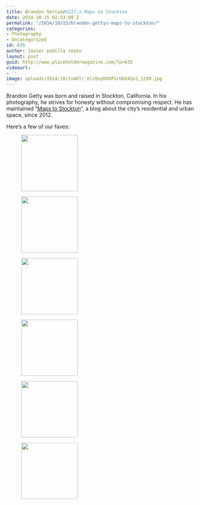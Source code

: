 ```yaml
---
title: Brandon Getty&#8217;s Maps to Stockton
date: 2014-10-15 02:53:09 Z
permalink: "/2014/10/15/brandon-gettys-maps-to-stockton/"
categories:
- Photography
- Uncategorized
id: 635
author: Javier padilla reyes
layout: post
guid: http://www.placeholdermagazine.com/?p=635
videourl:
- ''
image: uploads/2014/10/tumblr_mlz8oyDXXP1rbbb43o1_1280.jpg
---
```


<span class="il">Brandon</span> Getty was born and raised in Stockton, California. In his photography, he strives for honesty without compromising respect. He has maintained &#8220;[Maps to Stockton](http://mapstostockton.tumblr.com/)&#8220;, a blog about the city&#8217;s residential and urban space, since 2012.

<!--more-->

Here&#8217;s a few of our faves:

<div id='gallery-3' class='gallery galleryid-635 gallery-columns-1 gallery-size-thumbnail'>
  <figure class='gallery-item'>

  <div class='gallery-icon landscape'>
    <a href='http://localhost:8888/wordpress/2014/10/15/brandon-gettys-maps-to-stockton/tumblr_mr51h0q4hb1rbbb43o1_1280/'><img width="150" height="150" src="http://localhost:8888/wordpress/wp-content/uploads/2014/10/tumblr_mr51h0Q4hB1rbbb43o1_1280-150x150.jpg" class="attachment-thumbnail size-thumbnail" alt="" srcset="http://localhost:8888/wordpress/wp-content/uploads/2014/10/tumblr_mr51h0Q4hB1rbbb43o1_1280-150x150.jpg 150w, http://localhost:8888/wordpress/wp-content/uploads/2014/10/tumblr_mr51h0Q4hB1rbbb43o1_1280-100x100.jpg 100w" sizes="100vw" /></a>
  </div></figure><figure class='gallery-item'>

  <div class='gallery-icon landscape'>
    <a href='http://localhost:8888/wordpress/2014/10/15/brandon-gettys-maps-to-stockton/tumblr_mnqp1xqqx71qb8e2bo1_1280/'><img width="150" height="150" src="http://localhost:8888/wordpress/wp-content/uploads/2014/10/tumblr_mnqp1xqqX71qb8e2bo1_1280-150x150.jpg" class="attachment-thumbnail size-thumbnail" alt="" srcset="http://localhost:8888/wordpress/wp-content/uploads/2014/10/tumblr_mnqp1xqqX71qb8e2bo1_1280-150x150.jpg 150w, http://localhost:8888/wordpress/wp-content/uploads/2014/10/tumblr_mnqp1xqqX71qb8e2bo1_1280-100x100.jpg 100w" sizes="100vw" /></a>
  </div></figure><figure class='gallery-item'>

  <div class='gallery-icon landscape'>
    <a href='http://localhost:8888/wordpress/2014/10/15/brandon-gettys-maps-to-stockton/tumblr_mluc9lumty1rbbb43o1_1280/'><img width="150" height="150" src="http://localhost:8888/wordpress/wp-content/uploads/2014/10/tumblr_mluc9lumtY1rbbb43o1_1280-150x150.jpg" class="attachment-thumbnail size-thumbnail" alt="" srcset="http://localhost:8888/wordpress/wp-content/uploads/2014/10/tumblr_mluc9lumtY1rbbb43o1_1280-150x150.jpg 150w, http://localhost:8888/wordpress/wp-content/uploads/2014/10/tumblr_mluc9lumtY1rbbb43o1_1280-100x100.jpg 100w" sizes="100vw" /></a>
  </div></figure><figure class='gallery-item'>

  <div class='gallery-icon landscape'>
    <a href='http://localhost:8888/wordpress/2014/10/15/brandon-gettys-maps-to-stockton/pplarebeindead/'><img width="150" height="150" src="http://localhost:8888/wordpress/wp-content/uploads/2014/10/pplarebeindead-150x150.jpg" class="attachment-thumbnail size-thumbnail" alt="" srcset="http://localhost:8888/wordpress/wp-content/uploads/2014/10/pplarebeindead-150x150.jpg 150w, http://localhost:8888/wordpress/wp-content/uploads/2014/10/pplarebeindead-100x100.jpg 100w" sizes="100vw" /></a>
  </div></figure><figure class='gallery-item'>

  <div class='gallery-icon landscape'>
    <a href='http://localhost:8888/wordpress/2014/10/15/brandon-gettys-maps-to-stockton/tumblr_mlz8oydxxp1rbbb43o1_1280/'><img width="150" height="150" src="http://localhost:8888/wordpress/wp-content/uploads/2014/10/tumblr_mlz8oyDXXP1rbbb43o1_1280-150x150.jpg" class="attachment-thumbnail size-thumbnail" alt="" srcset="http://localhost:8888/wordpress/wp-content/uploads/2014/10/tumblr_mlz8oyDXXP1rbbb43o1_1280-150x150.jpg 150w, http://localhost:8888/wordpress/wp-content/uploads/2014/10/tumblr_mlz8oyDXXP1rbbb43o1_1280-100x100.jpg 100w" sizes="100vw" /></a>
  </div></figure><figure class='gallery-item'>

  <div class='gallery-icon portrait'>
    <a href='http://localhost:8888/wordpress/2014/10/15/brandon-gettys-maps-to-stockton/onetree/'><img width="150" height="150" src="http://localhost:8888/wordpress/wp-content/uploads/2014/10/onetree-150x150.jpg" class="attachment-thumbnail size-thumbnail" alt="" srcset="http://localhost:8888/wordpress/wp-content/uploads/2014/10/onetree-150x150.jpg 150w, http://localhost:8888/wordpress/wp-content/uploads/2014/10/onetree-100x100.jpg 100w" sizes="100vw" /></a>
  </div></figure>
</div>
